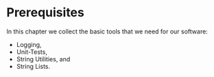 # Prerequisites

In this chapter we collect the basic tools that we need for our software:

* Logging,
* Unit-Tests,
* String Utilities, and
* String Lists.
